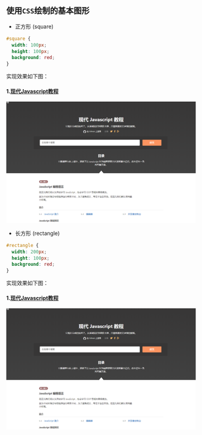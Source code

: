 ## 使用``CSS``绘制的基本图形

+  正方形 (square)
```CSS
#square {
  width: 100px;
  height: 100px;
  background: red;
}
```
实现效果如下图：
#### 1.[现代**Javascript**教程](https://zh.javascript.info/)
![现代Javascript教程 ](https://raw.githubusercontent.com/youling4438/develope-websites/master/images/jsinfo.png "现代Javascript教程")

+ 长方形 (rectangle)
```CSS
#rectangle {
  width: 200px;
  height: 100px;
  background: red;
}
```
实现效果如下图：
#### 1.[现代**Javascript**教程](https://zh.javascript.info/)
![现代Javascript教程 ](https://raw.githubusercontent.com/youling4438/develope-websites/master/images/jsinfo.png "现代Javascript教程")